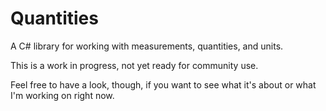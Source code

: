 # Quantities

A C# library for working with measurements, quantities, and units.

This is a work in progress, not yet ready for community use.

Feel free to have a look, though, if you want to see what it's about or what I'm working on right
now.
